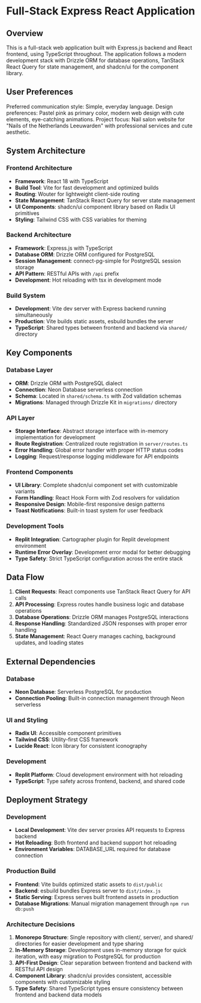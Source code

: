 # Full-Stack Express React Application

## Overview

This is a full-stack web application built with Express.js backend and React frontend, using TypeScript throughout. The application follows a modern development stack with Drizzle ORM for database operations, TanStack React Query for state management, and shadcn/ui for the component library.

## User Preferences

Preferred communication style: Simple, everyday language.
Design preferences: Pastel pink as primary color, modern web design with cute elements, eye-catching animations.
Project focus: Nail salon website for "Nails of the Netherlands Leeuwarden" with professional services and cute aesthetic.

## System Architecture

### Frontend Architecture
- **Framework**: React 18 with TypeScript
- **Build Tool**: Vite for fast development and optimized builds
- **Routing**: Wouter for lightweight client-side routing
- **State Management**: TanStack React Query for server state management
- **UI Components**: shadcn/ui component library based on Radix UI primitives
- **Styling**: Tailwind CSS with CSS variables for theming

### Backend Architecture
- **Framework**: Express.js with TypeScript
- **Database ORM**: Drizzle ORM configured for PostgreSQL
- **Session Management**: connect-pg-simple for PostgreSQL session storage
- **API Pattern**: RESTful APIs with `/api` prefix
- **Development**: Hot reloading with tsx in development mode

### Build System
- **Development**: Vite dev server with Express backend running simultaneously
- **Production**: Vite builds static assets, esbuild bundles the server
- **TypeScript**: Shared types between frontend and backend via `shared/` directory

## Key Components

### Database Layer
- **ORM**: Drizzle ORM with PostgreSQL dialect
- **Connection**: Neon Database serverless connection
- **Schema**: Located in `shared/schema.ts` with Zod validation schemas
- **Migrations**: Managed through Drizzle Kit in `migrations/` directory

### API Layer
- **Storage Interface**: Abstract storage interface with in-memory implementation for development
- **Route Registration**: Centralized route registration in `server/routes.ts`
- **Error Handling**: Global error handler with proper HTTP status codes
- **Logging**: Request/response logging middleware for API endpoints

### Frontend Components
- **UI Library**: Complete shadcn/ui component set with customizable variants
- **Form Handling**: React Hook Form with Zod resolvers for validation
- **Responsive Design**: Mobile-first responsive design patterns
- **Toast Notifications**: Built-in toast system for user feedback

### Development Tools
- **Replit Integration**: Cartographer plugin for Replit development environment
- **Runtime Error Overlay**: Development error modal for better debugging
- **Type Safety**: Strict TypeScript configuration across the entire stack

## Data Flow

1. **Client Requests**: React components use TanStack React Query for API calls
2. **API Processing**: Express routes handle business logic and database operations
3. **Database Operations**: Drizzle ORM manages PostgreSQL interactions
4. **Response Handling**: Standardized JSON responses with proper error handling
5. **State Management**: React Query manages caching, background updates, and loading states

## External Dependencies

### Database
- **Neon Database**: Serverless PostgreSQL for production
- **Connection Pooling**: Built-in connection management through Neon serverless

### UI and Styling
- **Radix UI**: Accessible component primitives
- **Tailwind CSS**: Utility-first CSS framework
- **Lucide React**: Icon library for consistent iconography

### Development
- **Replit Platform**: Cloud development environment with hot reloading
- **TypeScript**: Type safety across frontend, backend, and shared code

## Deployment Strategy

### Development
- **Local Development**: Vite dev server proxies API requests to Express backend
- **Hot Reloading**: Both frontend and backend support hot reloading
- **Environment Variables**: DATABASE_URL required for database connection

### Production Build
- **Frontend**: Vite builds optimized static assets to `dist/public`
- **Backend**: esbuild bundles Express server to `dist/index.js`
- **Static Serving**: Express serves built frontend assets in production
- **Database Migrations**: Manual migration management through `npm run db:push`

### Architecture Decisions

1. **Monorepo Structure**: Single repository with client/, server/, and shared/ directories for easier development and type sharing
2. **In-Memory Storage**: Development uses in-memory storage for quick iteration, with easy migration to PostgreSQL for production
3. **API-First Design**: Clear separation between frontend and backend with RESTful API design
4. **Component Library**: shadcn/ui provides consistent, accessible components with customizable styling
5. **Type Safety**: Shared TypeScript types ensure consistency between frontend and backend data models